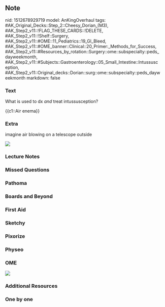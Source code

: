 ## Note
nid: 1512678929719
model: AnKingOverhaul
tags: #AK_Original_Decks::Step_2::Cheesy_Dorian_(M3), #AK_Step2_v11::!FLAG_THESE_CARDS::!DELETE, #AK_Step2_v11::!Shelf::Surgery, #AK_Step2_v11::#OME::11_Pediatrics::19_GI_Bleed, #AK_Step2_v11::#OME_banner::Clinical::20_Primer:_Methods_for_Success, #AK_Step2_v11::#Resources_by_rotation::Surgery::ome::subspecialty::peds_dayweekmonth, #AK_Step2_v11::#Subjects::Gastroenterology::05_Small_Intestine::Intussusception, #AK_Step2_v11::Original_decks::Dorian::surg::ome::subspecialty::peds_dayweekmonth
markdown: false

### Text
What is used to dx <i>and</i> treat intussusception?
<div>
  {{c1::Air enema}}
</div>

### Extra
imagine air blowing on a telescope outside
<div>
  <div><img src="paste-29416231010305_1509457489342.jpg"></div>
</div>

### Lecture Notes


### Missed Questions


### Pathoma


### Boards and Beyond


### First Aid


### Sketchy


### Pixorize


### Physeo


### OME
<div class="ome-widget">
  <a href="https://onlinemeded.org/spa/surgery?ref=anki"><img src=
  "_OME_AnkiFlashcards_Topic_1.png"></a>
</div>

### Additional Resources


### One by one

